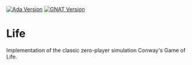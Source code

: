 [![Ada Version](https://img.shields.io/badge/ada-2012-02f88c.svg)](http://www.ada2012.org/)
[![GNAT Version](https://img.shields.io/badge/gnat-2017-015a71.svg)](http://libre.adacore.com/tools/gnat-gpl-edition/)

# Life

Implementation of the classic zero-player simulation Conway's Game of Life.
